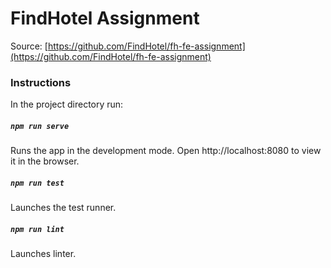 # FindHotel Assignment

Source: [https://github.com/FindHotel/fh-fe-assignment](https://github.com/FindHotel/fh-fe-assignment)

### Instructions

In the project directory run:

##### `npm run serve`

Runs the app in the development mode.
Open http://localhost:8080 to view it in the browser.

##### `npm run test`

Launches the test runner.

##### `npm run lint`

Launches linter.
